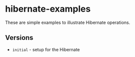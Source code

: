 # hibernate-examples

These are simple examples to illustrate Hibernate operations.

## Versions
* `initial` - setup for the Hibernate
